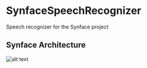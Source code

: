 # SynfaceSpeechRecognizer
Speech recognizer for the Synface project

## Synface Architecture
![alt text](https://github.com/giampierosalvi/SynfaceSpeechRecognizer/doc/synface_architecture.png "Synface Architecture")